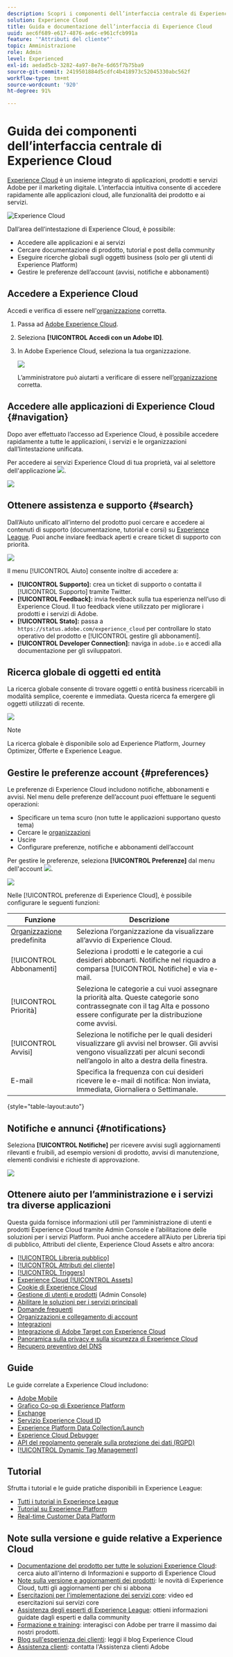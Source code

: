 ```yaml
---
description: Scopri i componenti dell’interfaccia centrale di Experience Cloud. Questa guida tratta argomenti quali l’amministrazione di utenti e prodotti da Admin Console, l’abilitazione delle applicazioni per i servizi Experience Cloud e ti permette di accedere alla documentazione per Libreria tipi di pubblico, Attributi del cliente, Experience Cloud Assets e altro ancora.
solution: Experience Cloud
title: Guida e documentazione dell’interfaccia di Experience Cloud
uuid: aec6f689-e617-4876-ae6c-e961cfcb991a
feature: '"Attributi del cliente"'
topic: Amministrazione
role: Admin
level: Experienced
exl-id: aedad5cb-3282-4a97-8e7e-6d65f7b75ba9
source-git-commit: 2419501884d5cdfc4b418973c52045330abc562f
workflow-type: tm+mt
source-wordcount: '920'
ht-degree: 91%

---
```


# Guida dei componenti dell’interfaccia centrale di Experience Cloud

[Experience Cloud](https://experience.adobe.com) è un insieme integrato di applicazioni, prodotti e servizi Adobe per il marketing digitale. L’interfaccia intuitiva consente di accedere rapidamente alle applicazioni cloud, alle funzionalità dei prodotto e ai servizi.

![Experience Cloud](assets/landing.png)

Dall’area dell’intestazione di Experience Cloud, è possibile:

* Accedere alle applicazioni e ai servizi
* Cercare documentazione di prodotto, tutorial e post della community
* Eseguire ricerche globali sugli oggetti business (solo per gli utenti di Experience Platform)
* Gestire le preferenze dell’account (avvisi, notifiche e abbonamenti)

## Accedere a Experience Cloud

Accedi e verifica di essere nell&#39;[organizzazione](organizations.md) corretta.

1. Passa ad [Adobe Experience Cloud](https://experience.adobe.com).
1. Seleziona **[!UICONTROL Accedi con un Adobe ID]**.
1. In Adobe Experience Cloud, seleziona la tua organizzazione.

   ![](assets/organizations-menu.png)

   L’amministratore può aiutarti a verificare di essere nell’[organizzazione](organizations.md) corretta.

## Accedere alle applicazioni di Experience Cloud {#navigation}

Dopo aver effettuato l’accesso ad Experience Cloud, è possibile accedere rapidamente a tutte le applicazioni, i servizi e le organizzazioni dall’lintestazione unificata.

Per accedere ai servizi Experience Cloud di tua proprietà, vai al selettore dell&#39;applicazione ![](assets/menu-icon.png).

![](assets/platform-core-services.png)

## Ottenere assistenza e supporto {#search}

Dall’Aiuto unificato all’interno del prodotto puoi cercare e accedere ai contenuti di supporto (documentazione, tutorial e corsi) su [Experience League](https://experienceleague.adobe.com/?lang=it#home). Puoi anche inviare feedback aperti e creare ticket di supporto con priorità.

![](assets/search-menu.png)

Il menu [!UICONTROL Aiuto] consente inoltre di accedere a:

* **[!UICONTROL Supporto]:** crea un ticket di supporto o contatta il [!UICONTROL Supporto] tramite Twitter.
* **[!UICONTROL Feedback]:** invia feedback sulla tua esperienza nell’uso di Experience Cloud. Il tuo feedback viene utilizzato per migliorare i prodotti e i servizi di Adobe.
* **[!UICONTROL Stato]:** passa a `https://status.adobe.com/experience_cloud` per controllare lo stato operativo del prodotto e [!UICONTROL gestire gli abbonamenti].
* **[!UICONTROL Developer Connection]:** naviga in `adobe.io` e accedi alla documentazione per gli sviluppatori.

## Ricerca globale di oggetti ed entità

La ricerca globale consente di trovare oggetti o entità business ricercabili in modalità semplice, coerente e immediata. Questa ricerca fa emergere gli oggetti utilizzati di recente.

![](assets/platform-search.png)

>[!NOTE]
>
>La ricerca globale è disponibile solo ad Experience Platform, Journey Optimizer, Offerte e Experience League.

## Gestire le preferenze account {#preferences}

Le preferenze di Experience Cloud includono notifiche, abbonamenti e avvisi. Nel menu delle preferenze dell’account puoi effettuare le seguenti operazioni:

* Specificare un tema scuro (non tutte le applicazioni supportano questo tema)
* Cercare le [organizzazioni](organizations.md)
* Uscire
* Configurare preferenze, notifiche e abbonamenti dell’account

Per gestire le preferenze, seleziona **[!UICONTROL Preferenze]** dal menu dell&#39;account ![](assets/preferences-icon-sm.png).

![](assets/preferences-page.png)

Nelle [!UICONTROL preferenze di Experience Cloud], è possibile configurare le seguenti funzioni:

| Funzione | Descrizione |
|--- |--- |
| [Organizzazione](organizations.md) predefinita | Seleziona l’organizzazione da visualizzare all’avvio di Experience Cloud. |
| [!UICONTROL Abbonamenti] | Seleziona i prodotti e le categorie a cui desideri abbonarti. Notifiche nel riquadro a comparsa [!UICONTROL Notifiche] e via e-mail. |
| [!UICONTROL Priorità] | Seleziona le categorie a cui vuoi assegnare la priorità alta. Queste categorie sono contrassegnate con il tag Alta e possono essere configurate per la distribuzione come avvisi. |
| [!UICONTROL Avvisi] | Seleziona le notifiche per le quali desideri visualizzare gli avvisi nel browser. Gli avvisi vengono visualizzati per alcuni secondi nell’angolo in alto a destra della finestra. |
| E-mail | Specifica la frequenza con cui desideri ricevere le e-mail di notifica: Non inviata, Immediata, Giornaliera o Settimanale. |

{style=&quot;table-layout:auto&quot;}

## Notifiche e annunci {#notifications}

Seleziona **[!UICONTROL Notifiche]** per ricevere avvisi sugli aggiornamenti rilevanti e fruibili, ad esempio versioni di prodotto, avvisi di manutenzione, elementi condivisi e richieste di approvazione.

![](assets/notifications-menu-small.png)

## Ottenere aiuto per l’amministrazione e i servizi tra diverse applicazioni

Questa guida fornisce informazioni utili per l’amministrazione di utenti e prodotti Experience Cloud tramite Admin Console e l’abilitazione delle soluzioni per i servizi Platform. Puoi anche accedere all’Aiuto per Libreria tipi di pubblico, Attributi del cliente, Experience Cloud Assets e altro ancora:

* [[!UICONTROL Libreria pubblico]](audience-library.md)
* [[!UICONTROL Attributi del cliente]](attributes.md)
* [[!UICONTROL Triggers]](triggers.md)
* [Experience Cloud [!UICONTROL Assets]](experience-cloud-assets.md)
* [Cookie di Experience Cloud](cookies-privacy.md)
* [Gestione di utenti e prodotti](admin-getting-started.md) (Admin Console)
* [Abilitare le soluzioni per i servizi principali](core-services.md)
* [Domande frequenti](admin-getting-started.md)
* [Organizzazioni e collegamento di account](organizations.md)
* [Integrazioni](marketing-cloud-integrations.md)
* [Integrazione di Adobe Target con Experience Cloud](https://experienceleague.adobe.com/docs/target/using/integrate/a4t/a4t.html?lang=it)
* [Panoramica sulla privacy e sulla sicurezza di Experience Cloud](assets/Adobe-Marketing-Cloud-Privacy-and-Security-Overview.pdf)
* [Recupero preventivo del DNS](admin-getting-started.md#concept_6BC8C6856E3644F8956D7AD0A96383B7)

## Guide

Le guide correlate a Experience Cloud includono:

* [Adobe Mobile](https://experienceleague.adobe.com/docs/mobile-services/using/home.html?lang=it)
* [Grafico Co-op di Experience Platform](https://experienceleague.adobe.com/docs/device-co-op/using/home.html?lang=it)
* [Exchange](https://exchange.adobe.com/experiencecloud)
* [Servizio Experience Cloud ID](https://experienceleague.adobe.com/docs/id-service/using/home.html?lang=it)
* [Experience Platform Data Collection/Launch](https://experienceleague.adobe.com/docs/launch.html?lang=it)
* [Experience Cloud Debugger](https://experienceleague.adobe.com/docs/debugger/using/experience-cloud-debugger.html?lang=it)
* [API del regolamento generale sulla protezione dei dati (RGPD)](https://www.adobe.io/apis/experiencecloud/gdpr.html)
* [[!UICONTROL Dynamic Tag Management]](https://experienceleague.adobe.com/docs/experience-platform/tags/home.html?lang=en)

## Tutorial

Sfrutta i tutorial e le guide pratiche disponibili in Experience League:

* [Tutti i tutorial in Experience League](https://experienceleague.adobe.com/?lang=it#quick-how-tos)
* [Tutorial su Experience Platform](https://experienceleague.adobe.com/docs/launch-learn/tutorials/overview.html?lang=it)
* [Real-time Customer Data Platform](https://experienceleague.adobe.com/docs/platform-learn/tutorials/application-services/rtcdp/understanding-the-real-time-customer-data-platform.html?lang=it)

## Note sulla versione e guide relative a Experience Cloud

* [Documentazione del prodotto per tutte le soluzioni Experience Cloud](https://experienceleague.adobe.com/docs/home.html?lang=en): cerca aiuto all&#39;interno di Informazioni e supporto di Experience Cloud
* [Note sulla versione e aggiornamenti dei prodotti](https://experienceleague.adobe.com/docs/release-notes/experience-cloud/current.html?lang=it): le novità di Experience Cloud, tutti gli aggiornamenti per chi si abbona
* [Esercitazioni per l&#39;implementazione dei servizi core](https://experienceleague.adobe.com/docs/launch-learn/tutorials/overview.html?lang=en): video ed esercitazioni sui servizi core
* [Assistenza degli esperti di Experience League](https://experienceleague.adobe.com/?lang=it): ottieni informazioni guidate dagli esperti e dalla community
* [Formazione e training](https://helpx.adobe.com/it/learning.html?promoid=KAUDK): interagisci con Adobe per trarre il massimo dai nostri prodotti.
* [Blog sull&#39;esperienza dei clienti](https://blog.adobe.com/it/topics/digital-transformation.html): leggi il blog Experience Cloud
* [Assistenza clienti](https://experienceleague.adobe.com/?support-solution=General&amp;lang=it#support): contatta l&#39;Assistenza clienti Adobe
